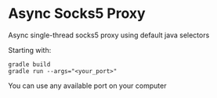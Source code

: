 # Async Socks5 Proxy

Async single-thread socks5 proxy using default java selectors

Starting with:

```
gradle build
gradle run --args="<your_port>"
```
You can use any available port on your computer